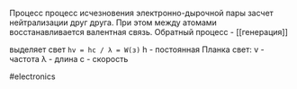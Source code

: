 Процесс процесс исчезновения электронно-дырочной пары засчет нейтрализации друг друга. При этом между атомами восстанавливается валентная связь.
Обратный процесс - [[генерация]]

выделяет свет `hv = hc / λ = W(з)`
h - постоянная Планка
свет:
v - частота
λ - длина
с - скорость

#electronics